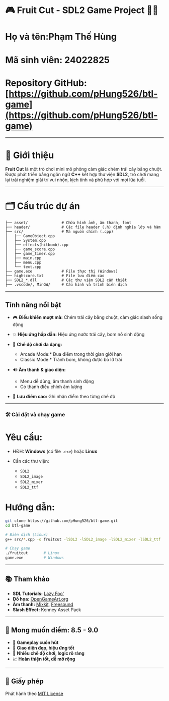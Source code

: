 # 🎮 Fruit Cut - SDL2 Game Project 🍉🔪

# Họ và tên:Phạm Thế Hùng

# Mã sinh viên: **24022825**

# Repository GitHub: [https://github.com/pHung526/btl-game](https://github.com/pHung526/btl-game)

---

# 🧹 Giới thiệu

**Fruit Cut** là một trò chơi mini mô phỏng cảm giác chém trái cây bằng chuột. Được phát triển bằng ngôn ngữ **C++** kết hợp thư viện **SDL2**, trò chơi mang lại trải nghiệm giải trí vui nhộn, kịch tính và phù hợp với mọi lứa tuổi.

---

# 🗂️ Cấu trúc dự án

```
├── asset/               # Chứa hình ảnh, âm thanh, font
├── header/              # Các file header (.h) định nghĩa lớp và hàm
├── src/                 # Mã nguồn chính (.cpp)
│   ├── GameObject.cpp
│   ├── System.cpp
│   ├── effects(hitbomb).cpp
│   ├── game_score.cpp
│   ├── game_timer.cpp
│   ├── main.cpp
│   ├── menu.cpp
│   └── text.cpp
├── game.exe             # File thực thi (Windows)
├── highscore.txt        # File lưu điểm cao
├── SDL2_*.dll           # Các thư viện SDL2 cần thiết
├── .vscode/, MinGW/     # Cấu hình và trình biên dịch
```

---

##  Tính năng nổi bật

* 🎮 **Điều khiển mượt mà:** Chém trái cây bằng chuột, cảm giác slash sống động
* 💥 **Hiệu ứng hấp dẫn:** Hiệu ứng nước trái cây, bom nổ sinh động
* 🧠 **Chế độ chơi đa dạng:**

  * Arcade Mode:* Đua điểm trong thời gian giới hạn
  * Classic Mode:* Tránh bom, không được bỏ lỡ trái
* 🔊 **Âm thanh & giao diện:**

  * Menu dễ dùng, âm thanh sinh động
  * Có thanh điều chỉnh âm lượng
* 🧾 **Lưu điểm cao:** Ghi nhận điểm theo từng chế độ

---

### 🛠️ Cài đặt và chạy game

# Yêu cầu:

* HĐH: **Windows** (có file `.exe`) hoặc **Linux**
* Cần các thư viện:

  * `SDL2`
  * `SDL2_image`
  * `SDL2_mixer`
  * `SDL2_ttf`

# Hướng dẫn:

```bash
git clone https://github.com/pHung526/btl-game.git
cd btl-game

# Biên dịch (Linux)
g++ src/*.cpp -o fruitcut -lSDL2 -lSDL2_image -lSDL2_mixer -lSDL2_ttf

# Chạy game
./fruitcut       # Linux
game.exe         # Windows
```
---

## 📚 Tham khảo

* **SDL Tutorials:** [Lazy Foo'](https://lazyfoo.net/tutorials/SDL/)
* **Đồ họa:** [OpenGameArt.org](https://opengameart.org)
* **Âm thanh:** [Mixkit](https://mixkit.co), [Freesound](https://freesound.org)
* **Slash Effect:** Kenney Asset Pack

---

## 🧠 Mong muốn điểm: **8.5 - 9.0**

* 🎉 **Gameplay cuốn hút**
* 🎨 **Giao diện đẹp, hiệu ứng tốt**
* 🔧 **Nhiều chế độ chơi, logic rõ ràng**
* 📈 **Hoàn thiện tốt, dễ mở rộng**

---

## 🪪 Giấy phép

Phát hành theo [MIT License](LICENSE)
